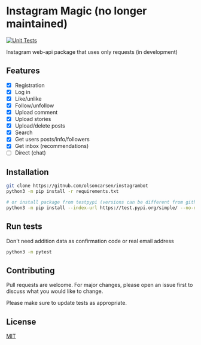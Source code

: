 # Instagram Magic (no longer maintained)
 
[![Unit Tests](https://github.com/olsoncarsen/instagram-magic/actions/workflows/test.yml/badge.svg)](https://github.com/olsoncarsen/instagram-magic/actions/workflows/test.yml)

Instagram web-api package that uses only requests (in development)

## Features

- [x] Registration
- [x] Log in 
- [x] Like/unlike
- [x] Follow/unfollow 
- [x] Upload comment
- [x] Upload stories 
- [x] Upload/delete posts 
- [x] Search 
- [x] Get users posts/info/followers
- [x] Get inbox (recommendations)
- [ ] Direct (chat) 

## Installation

```bash
git clone https://gitnub.com/olsoncarsen/instagrambot
python3 -m pip install -r requirements.txt

# or install package from testpypi (versions can be different from github and tespypi) 
python3 -m pip install --index-url https://test.pypi.org/simple/ --no-deps instagram_magic --upgrade
```

## Run tests 

Don't need addition data as confirmation code or real email address 

```bash
python3 -m pytest
```

## Contributing
Pull requests are welcome. For major changes, please open an issue first to discuss what you would like to change.

Please make sure to update tests as appropriate.

## License
[MIT](https://choosealicense.com/licenses/mit/)
